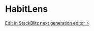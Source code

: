 # HabitLens

[Edit in StackBlitz next generation editor ⚡️](https://stackblitz.com/~/github.com/ryanwgraham/HabitLens)
